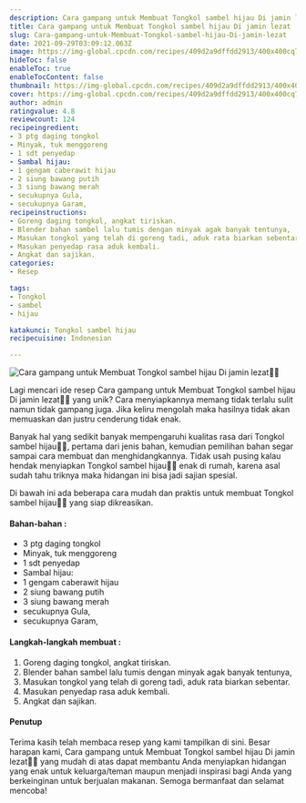 ```yaml
---
description: Cara gampang untuk Membuat Tongkol sambel hijau Di jamin lezat"
title: Cara gampang untuk Membuat Tongkol sambel hijau Di jamin lezat
slug: Cara-gampang-untuk-Membuat-Tongkol-sambel-hijau-Di-jamin-lezat
date: 2021-09-29T03:09:12.063Z
image: https://img-global.cpcdn.com/recipes/409d2a9dffdd2913/400x400cq70/photo.jpg
hideToc: false
enableToc: true
enableTocContent: false
thumbnail: https://img-global.cpcdn.com/recipes/409d2a9dffdd2913/400x400cq70/photo.jpg
cover: https://img-global.cpcdn.com/recipes/409d2a9dffdd2913/400x400cq70/photo.jpg
author: admin
ratingvalue: 4.8
reviewcount: 124
recipeingredient:
- 3 ptg daging tongkol
- Minyak, tuk menggoreng
- 1 sdt penyedap
- Sambal hijau:
- 1 gengam caberawit hijau
- 2 siung bawang putih
- 3 siung bawang merah
- secukupnya Gula,
- secukupnya Garam,
recipeinstructions:
- Goreng daging tongkol, angkat tiriskan.
- Blender bahan sambel lalu tumis dengan minyak agak banyak tentunya,
- Masukan tongkol yang telah di goreng tadi, aduk rata biarkan sebentar.
- Masukan penyedap rasa aduk kembali.
- Angkat dan sajikan.
categories:
- Resep

tags:
- Tongkol
- sambel
- hijau

katakunci: Tongkol sambel hijau
recipecuisine: Indonesian

---
```


![Cara gampang untuk Membuat Tongkol sambel hijau Di jamin lezat👩‍🍳](https://img-global.cpcdn.com/recipes/409d2a9dffdd2913/400x400cq70/photo.jpg)

Lagi mencari ide resep Cara gampang untuk Membuat Tongkol sambel hijau Di jamin lezat👩‍🍳 yang unik? Cara menyiapkannya memang tidak terlalu sulit namun tidak gampang juga. Jika keliru mengolah maka hasilnya tidak akan memuaskan dan justru cenderung tidak enak.

Banyak hal yang sedikit banyak mempengaruhi kualitas rasa dari Tongkol sambel hijau👩‍🍳, pertama dari jenis bahan, kemudian pemilihan bahan segar sampai cara membuat dan menghidangkannya. Tidak usah pusing kalau hendak menyiapkan Tongkol sambel hijau👩‍🍳 enak di rumah, karena asal sudah tahu triknya maka hidangan ini bisa jadi sajian spesial.

Di bawah ini ada beberapa cara mudah dan praktis untuk membuat Tongkol sambel hijau👩‍🍳 yang siap dikreasikan.

<!--inarticleads1-->

#### Bahan-bahan :

- 3 ptg daging tongkol
- Minyak, tuk menggoreng
- 1 sdt penyedap
- Sambal hijau:
- 1 gengam caberawit hijau
- 2 siung bawang putih
- 3 siung bawang merah
- secukupnya Gula,
- secukupnya Garam,

<!--inarticleads2-->

#### Langkah-langkah membuat :

1. Goreng daging tongkol, angkat tiriskan.
1. Blender bahan sambel lalu tumis dengan minyak agak banyak tentunya,
1. Masukan tongkol yang telah di goreng tadi, aduk rata biarkan sebentar.
1. Masukan penyedap rasa aduk kembali.
1. Angkat dan sajikan.

#### Penutup

Terima kasih telah membaca resep yang kami tampilkan di sini. Besar harapan kami, Cara gampang untuk Membuat Tongkol sambel hijau Di jamin lezat👩‍🍳 yang mudah di atas dapat membantu Anda menyiapkan hidangan yang enak untuk keluarga/teman maupun menjadi inspirasi bagi Anda yang berkeinginan untuk berjualan makanan. Semoga bermanfaat dan selamat mencoba!